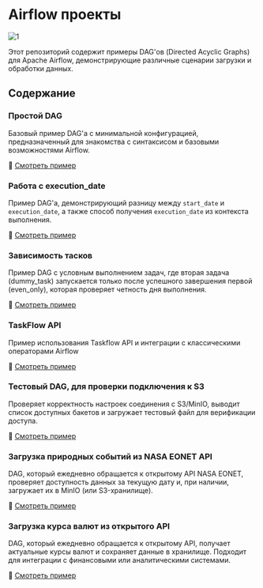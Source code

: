 # Airflow проекты

![1](https://github.com/user-attachments/assets/33bdc75a-4409-4aa7-9e62-009ab6b8b370)

Этот репозиторий содержит примеры DAG'ов (Directed Acyclic Graphs) для Apache Airflow, демонстрирующие различные сценарии загрузки и обработки данных.

## Содержание

### Простой DAG  
Базовый пример DAG'а с минимальной конфигурацией, предназначенный для знакомства с синтаксисом и базовыми возможностями Airflow.  

🔗 [Смотреть пример](https://github.com/erohin94/de_airflow_project/tree/main/first_dag)

### Работа с execution_date
Пример DAG'а, демонстрирующий разницу между `start_date` и `execution_date`, а также способ получения `execution_date` из контекста выполнения.

🔗 [Смотреть пример](https://github.com/erohin94/de_airflow_project/tree/main/second_dag)

### Зависимость тасков
Пример DAG с условным выполнением задач, где вторая задача (dummy_task) запускается только после успешного завершения первой (even_only), которая проверяет четность дня выполнения.

🔗 [Смотреть пример](https://github.com/erohin94/de_airflow_project/tree/main/dag_with_two_tasks)

### TaskFlow API
Пример использования Taskflow API и интеграции с классическими операторами Airflow

🔗 [Смотреть пример](https://github.com/erohin94/de_airflow_project/tree/main/taskflow_api)

### Тестовый DAG, для проверки подключения к S3  
Проверяет корректность настроек соединения с S3/MinIO, выводит список доступных бакетов и загружает тестовый файл для верификации доступа.  

🔗 [Смотреть пример](https://github.com/erohin94/de_airflow_project/tree/main/test_s3_minio_dag)

### Загрузка природных событий из NASA EONET API
DAG, который ежедневно обращается к открытому API NASA EONET, проверяет доступность данных за текущую дату и, при наличии, загружает их в MinIO (или S3-хранилище).

🔗 [Смотреть пример](https://github.com/erohin94/de_airflow_project/tree/main/eonet_nasa_api_dag)

### Загрузка курса валют из открытого API  
DAG, который ежедневно обращается к открытому API, получает актуальные курсы валют и сохраняет данные в хранилище. Подходит для интеграции с финансовыми или аналитическими системами.  

🔗 [Смотреть пример](https://github.com/erohin94/de_airflow_project/tree/main/taskflow_api)

